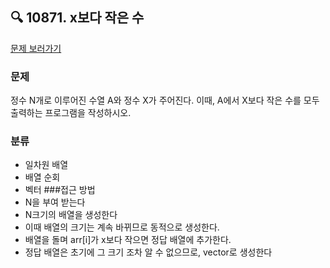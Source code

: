 ## 🔍 10871. x보다 작은 수
[문제 보러가기](https://www.acmicpc.net/problem/10871)
### 문제
정수 N개로 이루어진 수열 A와 정수 X가 주어진다. 이때, A에서 X보다 작은 수를 모두 출력하는 프로그램을 작성하시오.
### 분류
- 일차원 배열
- 배열 순회
- 벡터
###접근 방법
-  N을 부여 받는다
- N크기의 배열을 생성한다
- 이때 배열의 크기는 계속 바뀌므로 동적으로 생성한다.
- 배열을 돌며 arr[i]가 x보다 작으면 정답 배열에 추가한다.
- 정답 배열은 초기에 그 크기 조차 알 수 없으므로, vector로 생성한다
